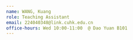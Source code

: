 ```yaml
---
name: WANG, Kuang
role: Teaching Assistant
email: 224040348@link.cuhk.edu.cn
office-hours: Wed 10:00-11:00  @ Dao Yuan B101
---
```

